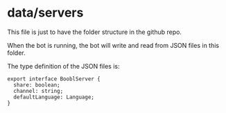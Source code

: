 # data/servers

This file is just to have the folder structure in the github repo.

When the bot is running, the bot will write and read from JSON files in this folder.

The type definition of the JSON files is:

```dts
export interface BooblServer {
  share: boolean;
  channel: string;
  defaultLanguage: Language;
}
```
